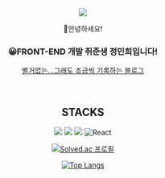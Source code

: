 
<div align=center>

<img src="https://capsule-render.vercel.app/api?type=waving&color=auto&height=300&section=header&text=Hello! %20I'm Mini&fontSize=80" />


🤖안녕하세요! 
### 😀FRONT-END 개발 취준생 정민희입니다! 

[별거없는...그래도 조금씩 기록하는 블로그](https://mini1122.tistory.com/)


&nbsp;
&nbsp;
&nbsp;




## STACKS

  <img src="https://img.shields.io/badge/html5-E34F26?style=for-the-badge&logo=html5&logoColor=white"> <img src="https://img.shields.io/badge/css-1572B6?style=for-the-badge&logo=css3&logoColor=white"> 
  <img src="https://img.shields.io/badge/javascript-F7DF1E?style=for-the-badge&logo=javascript&logoColor=black"> 
![React](https://img.shields.io/badge/react-%2320232a.svg?style=for-the-badge&logo=react&logoColor=%2361DAFB)


[![Solved.ac
프로필](http://mazassumnida.wtf/api/v2/generate_badge?boj=alsgml1640)](https://solved.ac/alsgml1640)


[![Top Langs](https://github-readme-stats.vercel.app/api/top-langs/?username=alsgml1640)](https://github.com/alsgml1640/github-readme-stats)


</div>

